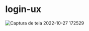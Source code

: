 # login-ux

![Captura de tela 2022-10-27 172529](https://user-images.githubusercontent.com/53302984/198390816-407efece-d431-4592-bd8f-4388825c08cb.png)
